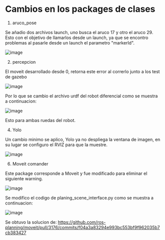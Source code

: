 # Cambios en los packages de clases
1. aruco_pose

Se añadio dos archivos launch, uno busca el aruco 17 y otro el aruco 29. </br>
Esto con el objetivo de llamarlos desde un launch, ya que se encontro problemas al pasarle desde un launch el parametro "markerId".

![image](https://user-images.githubusercontent.com/74274632/204141998-b5b984e1-7890-4ab9-828c-2ce52f53095f.png)

2. percepcion

El moveit desarrollado desde 0, retorna este error al correrlo junto a los test de gazebo

![image](https://user-images.githubusercontent.com/74274632/204142167-13d1b8c2-74dd-4ea0-af04-a17f597a8a1d.png)

Por lo que se cambio el archivo urdf del robot diferencial como se muestra a continuacion:

![image](https://user-images.githubusercontent.com/74274632/204142845-504ee33c-868f-45e5-b83e-de804fef7836.png)

Esto para ambas ruedas del robot.

4. Yolo

Un cambio minimo se aplico, Yolo ya no despliega la ventana de imagen, en su lugar se configuro el RVIZ para que la muestre.

![image](https://user-images.githubusercontent.com/74274632/204142272-f6b985aa-b318-4590-81ac-069e58ad259e.png)

6. Moveit comander

Este package corresponde a Moveit y fue modificado para eliminar el siguiente warning.

![image](https://user-images.githubusercontent.com/74274632/204142435-6f1a3689-bc8e-4bbc-b050-c0aa18bef117.png)

Se modifico el codigo de planing_scene_interface.py como se muestra a continuacion:

![image](https://user-images.githubusercontent.com/74274632/204142573-675174ac-cc94-4dfe-bb7c-e28cc6bbeae3.png)


Se obtuvo la solucion de: https://github.com/ros-planning/moveit/pull/3176/commits/f04a3a83294e993bc553bf9f962035b7cb383427
